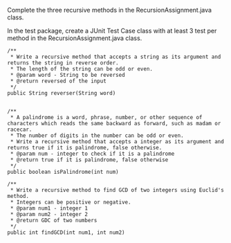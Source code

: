 
Complete the three recursive methods in the RecursionAssignment.java class. 

In the test package, create a JUnit Test Case class with at least 3 test per method in the RecursionAssignment.java class.

	/**
	 * Write a recursive method that accepts a string as its argument and returns the string in reverse order.
	 * The length of the string can be odd or even.
	 * @param word - String to be reversed
	 * @return reversed of the input 
	 */
	public String reverser(String word)
  
  
	/**
	 * A palindrome is a word, phrase, number, or other sequence of characters which reads the same backward as forward, such as madam or racecar.
	 * The number of digits in the number can be odd or even.
	 * Write a recursive method that accepts a integer as its argument and returns true if it is palindrome, false otherwise.
	 * @param num - integer to check if it is a palindrome
	 * @return true if it is palindrome, false otherwise
	 */
	public boolean isPalindrome(int num)
  
  	/**
	 * Write a recursive method to find GCD of two integers using Euclid's method. 
	 * Integers can be positive or negative. 
	 * @param num1 - integer 1
	 * @param num2 - integer 2
	 * @return GDC of two numbers
	 */
	public int findGCD(int num1, int num2)
  

